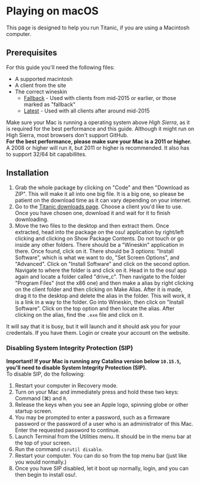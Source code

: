 # Playing on macOS

This page is designed to help you run Titanic, if you are using a Macintosh computer.

## Prerequisites

For this guide you'll need the following files:

- A supported macintosh
- A client from the site
- The correct wineskin
    - [Fallback](https://cdn.titanic.sh/public/osx/osx-fallback.base.zip) - Used with clients from mid-2015 or earlier, or those marked as "fallback"
    - [Latest](https://cdn.titanic.sh/public/osx/osx-latest.base.zip) - Used with all clients after around mid-2015

Make sure your Mac is running a operating system above *High Sierra*, as it is required for the best performance and this guide. Although it might run on High Sierra, most browsers don't support GitHub.  
**For the best performance, please make sure your Mac is a 2011 or higher.** A 2008 or higher will run it, but 2011 or higher is recommended. It also has to support 32/64 bit capabillites.

## Installation

1. Grab the whole package by clicking on "Code" and then "Download as ZIP". This will make it all into one big file. It is a big one, so please be patient on the download time as it can vary depending on your internet.
2. Go to the [Titanic downloads page](https://osu.titanic.sh/download/). Choose a client you'd like to use. Once you have chosen one, download it and wait for it to finish downloading.
3. Move the two files to the desktop and then extract them. Once extracted, head into the package on the osu! application by right/left clicking and clicking on Show Package Contents. Do not touch or go inside any other folders. There should be a "Wineskin" application in there. Once found, click on it. There should be 3 options: "Install Software", which is what we want to do, "Set Screen Options", and "Advanced". Click on "Install Software" and click on the second option. Navigate to where the folder is and click on it.
Head in to the osu! app again and locate a folder called "drive_c". Then navigate to the folder "Program Files" (not the x86 one) and then make a alias by right clicking on the client folder and then clicking on Make Alias. After it is made, drag it to the desktop and delete the alias in the folder. This will work, it is a link in a way to the folder.
Go into Wineskin, then click on "Install Software". Click on the top option and then locate the alias. After clicking on the alias, find the `.exe` file and click on it.

It will say that it is busy, but it will launch and it should ask you for your credentals. If you have them. Login or create your account on the website.

### Disabling System Integrity Protection (SIP)

**Important! If your Mac is running any Catalina version below `10.15.5`, you'll need to disable System Integrity Protection (SIP).**  
To disable SIP, do the following:

1. Restart your computer in Recovery mode.
2. Turn on your Mac and immediately press and hold these two keys: Command (⌘) and `R`.
3. Release the keys when you see an Apple logo, spinning globe or other startup screen.
4. You may be prompted to enter a password, such as a firmware password or the password of a user who is an administrator of this Mac. Enter the requested password to continue.
5. Launch Terminal from the Utilities menu. It should be in the menu bar at the top of your screen.
6. Run the command `csrutil disable`.
7. Restart your computer. You can do so from the top menu bar (just like you would normally.)
8. Once you have SIP disabled, let it boot up normally, login, and you can then begin to install osu!.
